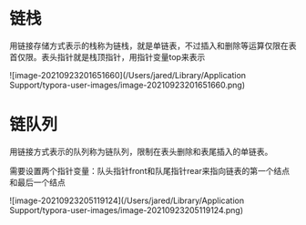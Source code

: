# 链栈

用链接存储方式表示的栈称为链栈，就是单链表，不过插入和删除等运算仅限在表首仅限。表头指针就是栈顶指针，用指针变量top来表示

![image-20210923201651660](/Users/jared/Library/Application Support/typora-user-images/image-20210923201651660.png)

# 链队列

用链接方式表示的队列称为链队列，限制在表头删除和表尾插入的单链表。

需要设置两个指针变量：队头指针front和队尾指针rear来指向链表的第一个结点和最后一个结点

![image-20210923205119124](/Users/jared/Library/Application Support/typora-user-images/image-20210923205119124.png)

